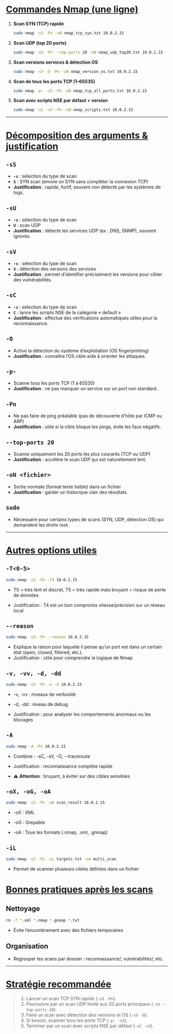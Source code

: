 # <u>Commandes Nmap (une ligne)</u>

1. **Scan SYN (TCP) rapide**  
   
   ```bash
   sudo nmap -sS -Pn -oN nmap_tcp_syn.txt 10.0.2.15
   ```  
   
2. **Scan UDP (top 20 ports)**  
   
   ```bash
   sudo nmap -sU -Pn --top-ports 20 -oN nmap_udp_top20.txt 10.0.2.15  
   ```

3. **Scan versions services & détection OS**  
   
   ```bash
   sudo nmap -sV -O -Pn -oN nmap_version_os.txt 10.0.2.15  
   ```

4. **Scan de tous les ports TCP (1–65535)**  
   
   ```bash
   sudo nmap -p- -sS -Pn -oN nmap_tcp_all_ports.txt 10.0.2.15  
   ```

5. **Scan avec scripts NSE par défaut + version**  
   
   ```bash
   sudo nmap -sC -sV -Pn -oN nmap_scripts.txt 10.0.2.15  
   ```

---

# <u>Décomposition des arguments & justification</u>

## `-sS`  
- **`-s`** : sélection du type de scan  
- **`S`** : SYN scan (envoie un SYN sans compléter la connexion TCP)  
- **Justification** : rapide, furtif, souvent non détecté par les systèmes de logs.

## `-sU`  
- **`-s`** : sélection du type de scan  
- **`U`** : scan UDP  
- **Justification** : détecte les services UDP (ex : DNS, SNMP), souvent ignorés.

## `-sV`  
- **`-s`** : sélection du type de scan  
- **`V`** : détection des versions des services  
- **Justification** : permet d’identifier précisément les versions pour cibler des vulnérabilités.

## `-sC`  
- **`-s`** : sélection du type de scan  
- **`C`** : lance les scripts NSE de la catégorie « default »  
- **Justification** : effectue des vérifications automatiques utiles pour la reconnaissance.

## `-O`  
- Active la détection du système d’exploitation (OS fingerprinting)  
- **Justification** : connaître l’OS cible aide à orienter les attaques.

## `-p-`  
- Scanne tous les ports TCP (1 à 65535)  
- **Justification** : ne pas manquer un service sur un port non standard.

## `-Pn`  
- Ne pas faire de ping préalable (pas de découverte d’hôte par ICMP ou ARP)  
- **Justification** : utile si la cible bloque les pings, évite les faux négatifs.

## `--top-ports 20`  
- Scanne uniquement les 20 ports les plus courants (TCP ou UDP)  
- **Justification** : accélère le scan UDP qui est naturellement lent.

## `-oN <fichier>`  
- Sortie normale (format texte lisible) dans un fichier  
- **Justification** : garder un historique clair des résultats.

## `sudo`  
- Nécessaire pour certains types de scans (SYN, UDP, détection OS) qui demandent les droits root.

---

# <u>Autres options utiles</u>

## `-T<0-5>`

```bash
sudo nmap -sS -Pn -T4 10.0.2.15
```

- T0 = très lent et discret, T5 = très rapide mais bruyant + risque de perte de données

- Justification : T4 est un bon compromis vitesse/précision sur un réseau local

## `--reason`

```bash
sudo nmap -sS -Pn --reason 10.0.2.15
```
- Explique la raison pour laquelle il pense qu’un port est dans un certain état (open, closed, filtered, etc.).
- Justification : utile pour comprendre la logique de Nmap

## `-v, -vv, -d, -dd`

```bash
sudo nmap -sS -Pn -v -d 10.0.2.15
```

- -v, -vv : niveaux de verbosité

- -d, -dd : niveau de debug

- Justification : pour analyser les comportements anormaux ou les blocages

## `-A`

```bash
sudo nmap -A -Pn 10.0.2.15
```

- Combine : -sC, -sV, -O, --traceroute

- Justification : reconnaissance complète rapide

- ⚠️ **Attention** : bruyant, à éviter sur des cibles sensibles

## `-oX, -oG, -oA`

```bash
sudo nmap -sS -Pn -oA scan_result 10.0.2.15
```

- -oX : XML

- -oG : Grepable

- -oA : Tous les formats (.nmap, .xml, .gnmap)

## `-iL`

```bash
sudo nmap -sS -Pn -iL targets.txt -oA multi_scan
```

- Permet de scanner plusieurs cibles définies dans un fichier

# <u>Bonnes pratiques après les scans</u>

## Nettoyage

```bash
rm -f *.xml *.nmap *.gnmap *.txt
```

- Évite l’encombrement avec des fichiers temporaires

## Organisation

- Regrouper les scans par dossier : reconnaissance/, vulnérabilités/, etc.

---

# <u>Stratégie recommandée</u>  
> 1. Lancer un scan TCP SYN rapide (`-sS -Pn`).  
> 2. Poursuivre par un scan UDP limité aux 20 ports principaux (`-sU --top-ports 20`).  
> 3. Faire un scan avec détection des versions et OS (`-sV -O`).  
> 4. Si besoin, scanner tous les ports TCP (`-p- -sS`).  
> 5. Terminer par un scan avec scripts NSE par défaut (`-sC -sV`).  
